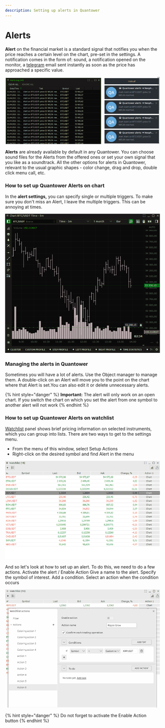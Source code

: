 ```yaml
---
description: Setting up alerts in Quantower
---
```


# Alerts

**Alert** on the financial market is a standard signal that notifies you when the price reaches a certain level on the chart, pre-set in the settings. A notification comes in the form of: sound, a notification opened on the monitor, a [telegram](../miscellaneous-panels/quantower-telegram-bot.md) email sent instantly as soon as the price has approached a specific value.

![](../.gitbook/assets/image%20%28210%29.png)

**Alerts** are already available by default in any Quantower. You can choose sound files for the Alerts from the offered ones or set your own signal that you like as a soundtrack. All the other options for alerts in Quantower, relevant to the usual graphic shapes - color change, drag and drop, double click menu call, etc.

### How to set up Quantower Alerts on chart

In the **alert settings,** you can specify single or multiple triggers. To make sure you don't miss an Alert, I leave the multiple triggers. This can be annoying at times. 

![](../.gitbook/assets/124.gif)

### Managing the alerts in Quantower

Sometimes you will have a lot of alerts. Use the Object manager to manage them. A double-click on an Alert will move you to the point on the chart where that Alert is set.You can also edit it or delete unnecessary alerts.

{% hint style="danger" %}
**Important:** The alert will only work on an open chart. If you switch the chart on which you set the alert from one symbol to another alert will not work
{% endhint %}

### How to set up Quantower Alerts on watchlist

[Watchlist](../analytics-panels/watchlist.md) panel shows brief pricing information on selected instruments, which you can group into lists. There are two ways to get to the settings menu. 

* From the menu of this window, select Setup Actions
* Right-click on the desired symbol and find Alert in the menu

![](../.gitbook/assets/animaciya-1-.gif)

And so let's look at how to set up an alert. To do this, we need to do a few actions. Activate the alert / Enable Action Give a name to the alert. Specify the symbol of interest. Add a condition. Select an action when the condition occurs

![](../.gitbook/assets/animaciya-2-.gif)



{% hint style="danger" %}
Do not forget to activate the Enable Action button
{% endhint %}

